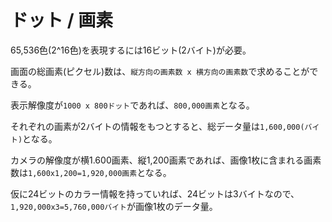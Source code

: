 # ドット / 画素

65,536色(2^16色)を表現するには16ビット(2バイト)が必要。

画面の総画素(ピクセル)数は、`縦方向の画素数 x 横方向の画素数`で求めることができる。

表示解像度が`1000 x 800ドット`であれば、`800,000画素`となる。

それぞれの画素が2バイトの情報をもつとすると、総データ量は`1,600,000(バイト)`となる。

カメラの解像度が横1.600画素、縦1,200画素であれば、画像1枚に含まれる画素数は`1,600x1,200=1,920,000画素`となる。

仮に24ビットのカラー情報を持っていれば、24ビットは3バイトなので、`1,920,000x3=5,760,000バイト`が画像1枚のデータ量。

